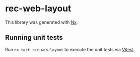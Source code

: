 # rec-web-layout

This library was generated with [Nx](https://nx.dev).

## Running unit tests

Run `nx test rec-web-layout` to execute the unit tests via [Vitest](https://vitest.dev/).
